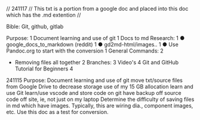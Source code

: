 // 241117
// This txt is a portion from a google doc and placed into this doc which has the .md extention
// 

Bible: Git, github, gitlab


Purpose:	1
Document learning and use of git	1
Docs to md Research:	1
● google_docs_to_markdown (reddit)	1
● gd2md-html/images..	1
● Use Pandoc.org to start with the conversion	1
General Commands:	2
- Removing files all together	2
Branches:	3
Video's	4
Git and GitHub Tutorial for Beginners	4



241115
Purpose:
Document learning and use of git
move txt/source files from Google Drive to decrease storage use of my 15 GB allocation
learn and use Git
learn/use vscode and store code on git
have backup off source code off site, ie, not just on my laptop
Determine the difficulty of saving files in md which have images.  Typically, this are wiring dia.,
component images, etc.
Use this doc as a test for conversion.
